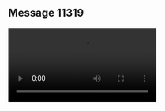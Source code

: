 ## Message 11319



![Video](https://data.iron-swords.co.il/2024/September/06/11319/11319_media.mp4)
